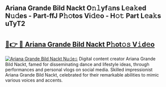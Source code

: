 ## Ariana Grande Bild Nackt O𝚗𝚕yf𝚊ns L𝚎a𝚔ed N𝚞𝚍es - Part-ffJ P𝚑𝚘tos Vi𝚍𝚎o - H𝚘𝚝 Part L𝚎a𝚔s uTyT2

# <h2><a href="http://kf3w69.oniu.top/?m=Ariana+Grande+Bild+Nackt">🔗👉 🔴 Ariana Grande Bild Nackt P𝚑ot𝚘𝚜 V𝚒d𝚎o</a></h2>

[![Ariana Grande Bild Nackt Nu𝚍e𝚜](https://i.imgur.com/0qMVB7G.gif)](http://kf3w69.oniu.top/?m=Ariana+Grande+Bild+Nackt)
Digital content creator Ariana Grande Bild Nackt, famed for disseminating dance and lifestyle ideas, through performances and personal vlogs on social media. Skilled impressionist Ariana Grande Bild Nackt, celebrated for their remarkable abilities to mimic various voices and accents.  
